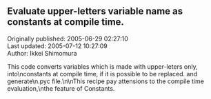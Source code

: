 ## Evaluate upper-letters variable name as constants at compile time.  
Originally published: 2005-06-29 02:27:10  
Last updated: 2005-07-12 10:27:09  
Author: Ikkei Shimomura  
  
This code converts variables which is made with upper-leters only, into\nconstants at compile time, if it is possible to be replaced. and generate\n.pyc file.\n\nThis recipe pay attensions to the compile time evaluation,\nthe feature of Constants.